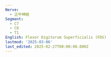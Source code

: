 ```yaml
---
Nerve:
  - 正中神経
Segment:
  - C7
  - C8
  - T1
English: Flexor Digitorum Superficialis (FDS)
lastmod: '2025-03-06'
last_edited: 2025-02-27T00:00:00.000Z
---
```



